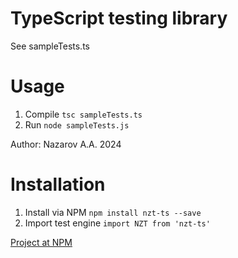 TypeScript testing library 
===

See sampleTests.ts

Usage
===
1) Compile `tsc sampleTests.ts`
2) Run `node sampleTests.js`

Author: Nazarov A.A. 2024

Installation
===
1) Install via NPM `npm install nzt-ts --save`
2) Import test engine `import NZT from 'nzt-ts'`

[Project at NPM](https://www.npmjs.com/package/nzt-ts)
